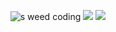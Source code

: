 <p align="center">
  <img src="https://media.giphy.com/media/3oKIPpPTXhKjcIK7hS/giphy.gif" alt="s weed coding">
  <img src="https://github-profile-trophy.vercel.app/?username=wimokn&theme=onedark"/>
  <img src="https://github-readme-stats.vercel.app/api/top-langs/?username=wimokn&layout=donut"/>
</p>
